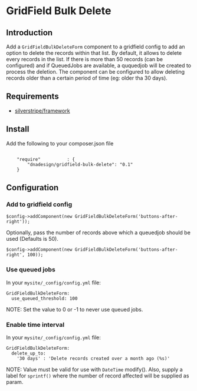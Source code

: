 # GridField Bulk Delete

## Introduction

Add a `GridFieldBulkDeleteForm` component to a gridfield config to add an option to delete the records within that list.
By default, it allows to delete every records in the list.
If there is more than 50 records (can be configured) and if QueuedJobs are available, a ququedjob will be created to process the deletion.
The component can be configured to allow deleting records older than a certain period of time (eg: older tha 30 days). 

## Requirements
* [silverstripe/framework](https://github.com/silverstripe/framework)

## Install
Add the following to your composer.json file

```

    "require"          : {
		"dnadesign/gridfield-bulk-delete": "0.1"
	}

```

## Configuration

### Add to gridfield config

	$config->addComponent(new GridFieldBulkDeleteForm('buttons-after-right'));

Optionally, pass the number of records above which a queuedjob should be used (Defaults is 50).

	$config->addComponent(new GridFieldBulkDeleteForm('buttons-after-right', 100));

### Use queued jobs

In your `mysite/_config/config.yml` file:

	GridFieldBulkDeleteForm:
	  use_queued_threshold: 100

NOTE: Set the value to 0 or -1 to never use queued jobs.

### Enable time interval

In your `mysite/_config/config.yml` file:

	GridFieldBulkDeleteForm:
	  delete_up_to:
	    '30 days' : 'Delete records created over a month ago (%s)'

NOTE: Value must be valid for use with `DateTime` modify().
Also, supply a label for `sprintf()` where the number of record affected will be supplied as param.